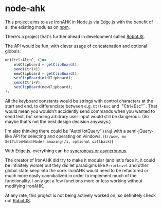 
# node-ahk

This project aims to use [IronAHK][] in [Node.js][] via [Edge.js][]
with the benefit of all the existing modules on [npm][].

There's a project that's further ahead in development called [RobotJS][].

The API would be fun, with clever usage of concatenation and optional globals:

```js
on(Ctrl+Alt+C, ()=>
    oldClipboard = getClipBoard();
    send(Ctrl+C);
    newClipboard = getClipBoard();
    setClipBoard(oldClipboard);
    send(Ctrl+V);
    setClipBoard(newClipboard);
);
```

All the keyboard constants would be strings with control characters at the start and end, to differenciate between e.g. `Ctrl+Esc` and `"Ctrl+Esc"``.
That would mean you wouldn't accidently send commands when you wanted to send text, but sending arbitrary user input would still be dangerous.
(So maybe that's not the best design decision anyways.)

I'm also thinking there could be "AutoHotQuery" (`ahq`)
with a semi-jQuery-like API for selecting and operating on windows.
(`$(/wow, no SetTitleMatchMode! amazing!/i, optional callback)`)

With Edge.js, everything can be [syncronous or asyncronous][sync vs async].

The creator of IronAHK did try to make it modular
(and let's face it, it could be infinitely worse)
but they did let paradigms like `ErrorLevel` and other global state
seep into the core.
IronAHK would need to be refactored or much more easily cannibalized in order to implement much of the functionality.
I only got a few functions more or less working
without modifying IronAHK.

At any rate, this project is not being actively worked on,
so definitely check out [RobotJS][].


[IronAHK]: https://github.com/polyethene/IronAHK
[Node.js]: https://nodejs.org/
[Edge.js]: http://tjanczuk.github.io/edge/
[sync vs async]: http://tjanczuk.github.io/edge/#/27
[npm]: https://www.npmjs.com/
[RobotJS]: https://github.com/octalmage/robotjs
